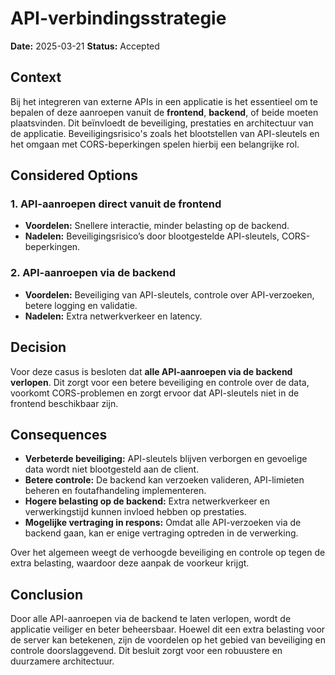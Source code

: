 # API-verbindingsstrategie

**Date:** 2025-03-21
**Status:** Accepted

## Context
Bij het integreren van externe APIs in een applicatie is het essentieel om te bepalen of deze aanroepen vanuit de **frontend**, **backend**, of beide moeten plaatsvinden. Dit beïnvloedt de beveiliging, prestaties en architectuur van de applicatie. Beveiligingsrisico's zoals het blootstellen van API-sleutels en het omgaan met CORS-beperkingen spelen hierbij een belangrijke rol.

## Considered Options
### 1. API-aanroepen direct vanuit de frontend
- **Voordelen:** Snellere interactie, minder belasting op de backend.
- **Nadelen:** Beveiligingsrisico’s door blootgestelde API-sleutels, CORS-beperkingen.

### 2. API-aanroepen via de backend
- **Voordelen:** Beveiliging van API-sleutels, controle over API-verzoeken, betere logging en validatie.
- **Nadelen:** Extra netwerkverkeer en latency.

## Decision
Voor deze casus is besloten dat **alle API-aanroepen via de backend verlopen**. Dit zorgt voor een betere beveiliging en controle over de data, voorkomt CORS-problemen en zorgt ervoor dat API-sleutels niet in de frontend beschikbaar zijn.

## Consequences
- **Verbeterde beveiliging:** API-sleutels blijven verborgen en gevoelige data wordt niet blootgesteld aan de client.
- **Betere controle:** De backend kan verzoeken valideren, API-limieten beheren en foutafhandeling implementeren.
- **Hogere belasting op de backend:** Extra netwerkverkeer en verwerkingstijd kunnen invloed hebben op prestaties.
- **Mogelijke vertraging in respons:** Omdat alle API-verzoeken via de backend gaan, kan er enige vertraging optreden in de verwerking.

Over het algemeen weegt de verhoogde beveiliging en controle op tegen de extra belasting, waardoor deze aanpak de voorkeur krijgt.

## Conclusion
Door alle API-aanroepen via de backend te laten verlopen, wordt de applicatie veiliger en beter beheersbaar. Hoewel dit een extra belasting voor de server kan betekenen, zijn de voordelen op het gebied van beveiliging en controle doorslaggevend. Dit besluit zorgt voor een robuustere en duurzamere architectuur.